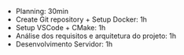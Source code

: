 - Planning: 30min
- Create Git repository + Setup Docker: 1h
- Setup VSCode + CMake: 1h
- Análise dos requisitos e arquitetura do projeto: 1h
- Desenvolvimento Servidor: 1h
